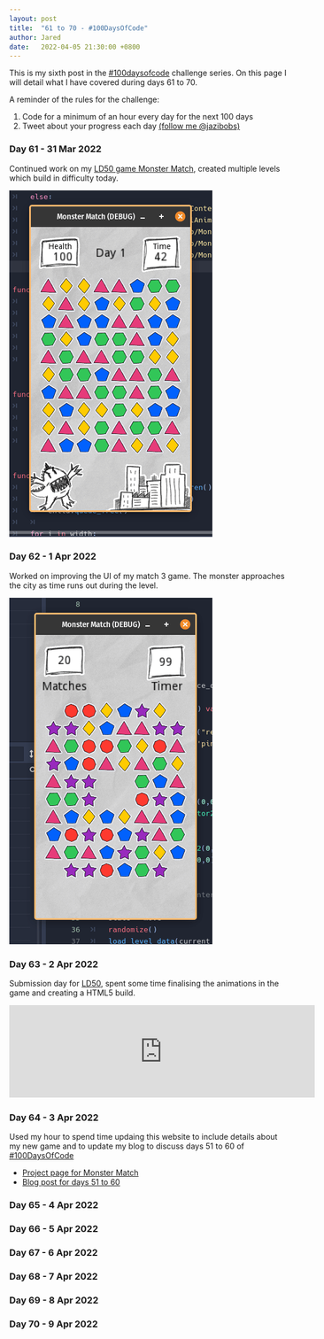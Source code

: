 ```yaml
---
layout: post
title:  "61 to 70 - #100DaysOfCode"
author: Jared
date:   2022-04-05 21:30:00 +0800
---
```


This is my sixth post in the [#100daysofcode](https://www.100daysofcode.com/) challenge series. On this page I will detail what I have covered during days 61 to 70.

A reminder of the rules for the challenge:

1. Code for a minimum of an hour every day for the next 100 days
2. Tweet about your progress each day [(follow me @jazibobs)](https://twitter.com/jazibobs)

### Day 61 - 31 Mar 2022

Continued work on my [LD50 game Monster Match](https://ldjam.com/events/ludum-dare/50/monster-match), created multiple levels which build in difficulty today.

![Monster Match Difficulty](/assets/projects/monster-match/wip-220403-1050.gif)

### Day 62 - 1 Apr 2022

Worked on improving the UI of my match 3 game. The monster approaches the city as time runs out during the level.

![Monster Match UI](/assets/projects/monster-match/wip-220403-1510.gif)

### Day 63 - 2 Apr 2022

Submission day for [LD50](https://ldjam.com/events/ludum-dare/50/monster-match), spent some time finalising the animations in the game and creating a HTML5 build.

<iframe src="https://itch.io/embed/1468643?bg_color=ffffff&amp;fg_color=222222&amp;link_color=060606&amp;border_color=bebebe" width="552" height="167" frameborder="0"><a href="https://jazibobs.itch.io/monster-match">Monster Match by jazibobs</a></iframe>

### Day 64 - 3 Apr 2022

Used my hour to spend time updaing this website to include details about my new game and to update my blog to discuss days 51 to 60 of [#100DaysOfCode](https://twitter.com/hashtag/100DaysOfCode)

- [Project page for Monster Match](https://www.jaredrigby.co.uk/projects/software/monster-match)
- [Blog post for days 51 to 60](https://www.jaredrigby.co.uk/2022/04/02/days-51-to-60-100daysofcode.html)

### Day 65 - 4 Apr 2022

### Day 66 - 5 Apr 2022

### Day 67 - 6 Apr 2022

### Day 68 - 7 Apr 2022

### Day 69 - 8 Apr 2022

### Day 70 - 9 Apr 2022
